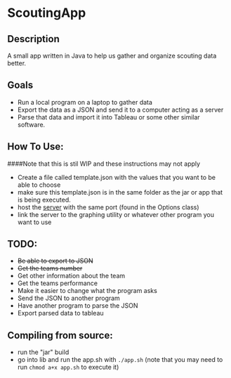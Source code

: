 # ScoutingApp
## Description
A small app written in Java to help us gather and organize scouting data better.

## Goals
* Run a local program on a laptop to gather data
* Export the data as a JSON and send it to a computer acting as a server
* Parse that data and import it into Tableau or some other similar software.

## How To Use:
####Note that this is stil WIP and these instructions may not apply
* Create a file called template.json with the values that you want to be able to choose
* make sure this template.json is in the same folder as the jar or app that is being executed.
* host the <a href="link">server</a> with the same port (found in the Options class)
* link the server to the graphing utility or whatever other program you want to use

## TODO:
* ~~Be able to export to JSON~~
* ~~Get the teams number~~
* Get other information about the team
* Get the teams performance
* Make it easier to change what the program asks
* Send the JSON to another program 
* Have another program to parse the JSON
* Export parsed data to tableau

## Compiling from source:
* run the "jar" build
* go into lib and run the app.sh with `./app.sh` (note that you may need to run `chmod a+x app.sh` to execute it)
